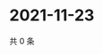# 2021-11-23

共 0 条

<!-- BEGIN WEIBO -->
<!-- 最后更新时间 Tue Nov 23 2021 19:00:30 GMT+0800 (China Standard Time) -->

<!-- END WEIBO -->

